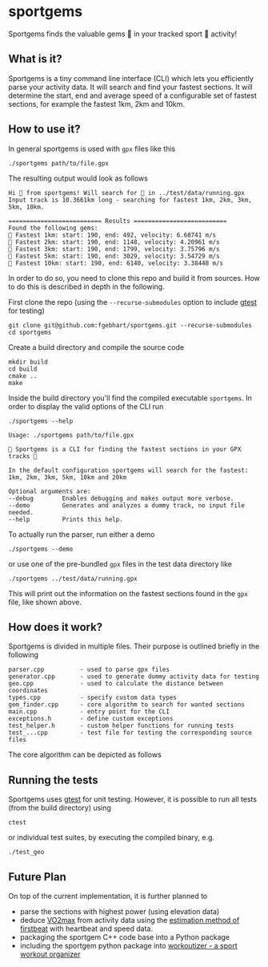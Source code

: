 # sportgems

Sportgems finds the valuable gems 💎 in your tracked sport 🚴 activity!


## What is it?
Sportgems is a tiny command line interface (CLI) which lets you efficiently parse your 
activity data. It will search and find your fastest sections. It will determine the start,
end and average speed of a configurable set of fastest sections, for example the fastest
1km, 2km and 10km. 


## How to use it?
In general sportgems is used with `gpx` files like this
```
./sportgems path/to/file.gpx
```
The resulting output would look as follows
```
Hi 👋 from sportgems! Will search for 💎 in ../test/data/running.gpx
Input track is 10.3661km long - searching for fastest 1km, 2km, 3km, 5km, 10km.

========================== Results ==========================
Found the following gems: 
💎 Fastest 1km: start: 190, end: 492, velocity: 6.68741 m/s
💎 Fastest 2km: start: 190, end: 1148, velocity: 4.20961 m/s
💎 Fastest 3km: start: 190, end: 1799, velocity: 3.75796 m/s
💎 Fastest 5km: start: 190, end: 3029, velocity: 3.54729 m/s
💎 Fastest 10km: start: 190, end: 6140, velocity: 3.38448 m/s
```

In order to do so, you need to clone this repo and build it from sources. How to do this
is described in depth in the following.

First clone the repo (using the `--recurse-submodules` option to include [gtest](https://github.com/google/googletest/)
for testing)
```
git clone git@github.com:fgebhart/sportgems.git --recurse-submodules
cd sportgems
```

Create a build directory and compile the source code
```
mkdir build
cd build
cmake ..
make
```

Inside the build directory you'll find the compiled executable `sportgems`. In order to display
the valid options of the CLI run
```
./sportgems --help

Usage: ./sportgems path/to/file.gpx

💎 Sportgems is a CLI for finding the fastest sections in your GPX tracks 💎

In the default configuration sportgems will search for the fastest:
1km, 2km, 3km, 5km, 10km and 20km

Optional arguments are:
--debug        Enables debugging and makes output more verbose.
--demo         Generates and analyzes a dummy track, no input file needed.
--help         Prints this help.
```

To actually run the parser, run either a demo
```
./sportgems --demo
```
or use one of the pre-bundled `gpx` files in the test data directory like
```
./sportgems ../test/data/running.gpx
```
This will print out the information on the fastest sections found in the `gpx`
file, like shown above.


## How does it work?

Sportgems is divided in multiple files. Their purpose is outlined briefly in the following
```
parser.cpp          - used to parse gpx files
generator.cpp       - used to generate dummy activity data for testing
geo.cpp             - used to calculate the distance between coordinates
types.cpp           - specify custom data types
gem_finder.cpp      - core algorithm to search for wanted sections
main.cpp            - entry point for the CLI
exceptions.h        - define custom exceptions
test_helper.h       - custom helper functions for running tests
test_...cpp         - test file for testing the corresponding source files
```

The core algorithm can be depicted as follows
[](https://i.imgur.com/Jwfyjsk.png)


## Running the tests
Sportgems uses [gtest](https://github.com/google/googletest/) for unit testing. However, it is
possible to run all tests (from the build directory) using
```
ctest
```

or individual test suites, by executing the compiled binary, e.g.
```
./test_geo
```


## Future Plan

On top of the current implementation, it is further planned to
* parse the sections with highest power (using elevation data)
* deduce [VO2max](https://en.wikipedia.org/wiki/VO2_max) from activity data using the [estimation method of firstbeat](https://assets.firstbeat.com/firstbeat/uploads/2017/06/white_paper_VO2max_30.6.2017.pdf) with heartbeat and speed data.
* packaging the sportgem C++ code base into a Python package
* including the sportgem python package into [workoutizer - a sport workout organizer](https://github.com/fgebhart/workoutizer)
